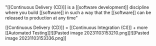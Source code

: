 "[[Continuous Delivery (CD)]] is a [[software development]] discipline where you build [[software]] in such a way that the [[software]] can be released to production at any time"

[[Continuous Delivery (CD)]] = [[Continuous Integration (CI)]] + more [[Automated Testing]]![[Pasted image 20231103153210.png]]![[Pasted image 20231103153336.png]]